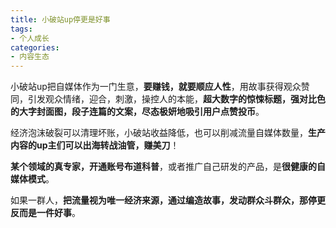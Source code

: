 ```yaml
---
title: 小破站up停更是好事
tags:
- 个人成长
categories:
- 内容生态
---
```



小破站up把自媒体作为一门生意，**要赚钱，就要顺应人性**，用故事获得观众赞同，引发观众情绪，迎合，刺激，操控人的本能，**超大数字的惊悚标题，强对比色的大字封面图，段子连篇的文案，尽态极妍地吸引用户点赞投币**。

经济泡沫破裂可以清理坏账，小破站收益降低，也可以削减流量自媒体数量，**生产内容的up主们可以出海转战油管，赚美刀**！

**某个领域的真专家，开通账号布道科普**，或者推广自己研发的产品，是**很健康的自媒体模式**。

如果一群人，**把流量视为唯一经济来源，通过编造故事，发动群众斗群众，那停更反而是一件好事**。



